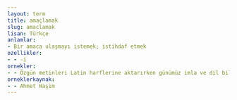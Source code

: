 ```yaml
---
layout: term
title: amaçlamak
slug: amaclamak
lisan: Türkçe
anlamlar:
- Bir amaca ulaşmayı istemek; istihdaf etmek
ozellikler:
- - -i
ornekler:
- - Özgün metinleri Latin harflerine aktarırken günümüz imla ve dil bilgisi kurallarını esas alarak okuma kolaylığı sağlayan bir deneyim ortaya çıkarmayı amaçladım.
orneklerkaynak:
- - Ahmet Haşim
---
```

